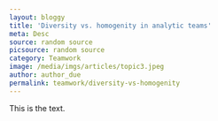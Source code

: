 ```yaml
---
layout: bloggy
title: 'Diversity vs. homogenity in analytic teams'
meta: Desc
source: random source
picsource: random source
category: Teamwork
image: /media/imgs/articles/topic3.jpeg
author: author_due
permalink: teamwork/diversity-vs-homogenity
---
```


This is the text.